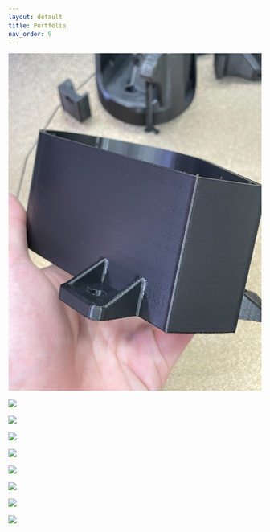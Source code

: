 ```yaml
---
layout: default
title: Portfolio
nav_order: 9
---
```


![](./images/portofolio1.jpg)

![](./images/portofolio2.jpg)

![](./images/portofolio3.jpg)

![](./images/portofolio4.jpg)

![](./images/portofolio5.jpg)

![](./images/portofolio6.jpg)

![](./images/portofolio7.jpg)

![](./images/portofolio8.jpg)

![](./images/portofolio9.jpg)
